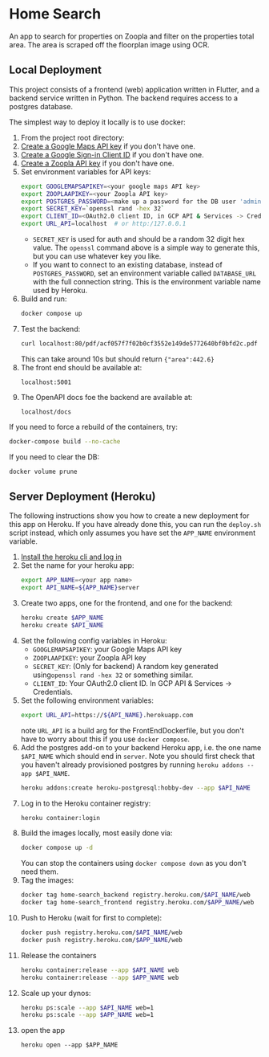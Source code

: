 # Home Search

An app to search for properties on Zoopla and filter on the properties total area. The area is scraped off the floorplan image using OCR.


## Local Deployment

This project consists of a frontend (web) application written in Flutter, and a backend service written in Python. The backend requires access to a postgres database. 

The simplest way to deploy it locally is to use docker:

1. From the project root directory:
1. [Create a Google Maps API key](https://developers.google.com/maps/documentation/javascript/get-api-key) if you don't have one.
1. [Create a Google Sign-in Client ID](https://developers.google.com/identity/sign-in/web/sign-in) if you don't have one.
1. [Create a Zoopla API key](https://developer.zoopla.co.uk/) if you don't have one.
1. Set environment variables for API keys:
   ```bash
   export GOOGLEMAPSAPIKEY=<your google maps API key>
   export ZOOPLAAPIKEY=<your Zoopla API key>
   export POSTGRES_PASSWORD=<make up a password for the DB user 'admin'>
   export SECRET_KEY=`openssl rand -hex 32`
   export CLIENT_ID=<OAuth2.0 client ID, in GCP API & Services -> Credentials>
   export URL_API=localhost  # or http:/127.0.0.1
   ```
   - `SECRET_KEY` is used for auth and should be a random 32 digit hex value. The `openssl` command above is a simple way to generate this, but you can use whatever key you like.
   - If you want to connect to an existing database, instead of `POSTGRES_PASSWORD`, set an environment variable called `DATABASE_URL` with the full connection string. This is the environment variable name used by Heroku.
1. Build and run:
   ```bash
   docker compose up
   ```
1. Test the backend:
   ```bash
   curl localhost:80/pdf/acf057f7f02b0cf3552e149de5772640bf0bfd2c.pdf
   ```
   This can take around 10s but should return `{"area":442.6}`
1. The front end should be available at:
   ```
   localhost:5001
   ```
1. The OpenAPI docs foe the backend are available at:
   ```
   localhost/docs
   ```

If you need to force a rebuild of the containers, try:
 
```bash
docker-compose build --no-cache
```

If you need to clear the DB:
```bash
docker volume prune
```


## Server Deployment (Heroku)
The following instructions show you how to create a new deployment for this app on Heroku. If you have already done this, you can run the `deploy.sh` script instead, which only assumes you have set the `APP_NAME` environment variable.

1. [Install the heroku cli and log in](https://devcenter.heroku.com/articles/heroku-cli)
1. Set the name for your heroku app:
   ```bash
   export APP_NAME=<your app name>
   export API_NAME=${APP_NAME}server
   ```
1. Create two apps, one for the frontend, and one for the backend:
   ```bash
   heroku create $APP_NAME
   heroku create $API_NAME
   ```
1. Set the following config variables in Heroku:
   - `GOOGLEMAPSAPIKEY`: your Google Maps API key
   - `ZOOPLAAPIKEY`: your Zoopla API key
   - `SECRET_KEY`: (Only for backend) A random key generated using`openssl rand -hex 32` or something similar.
   - `CLIENT_ID`: Your OAuth2.0 client ID. In GCP API & Services -> Credentials.
1. Set the following environment variables:
   ```bash
   export URL_API=https://${API_NAME}.herokuapp.com
   ```
   note `URL_API` is a build arg for the FrontEndDockerfile, but you don't have to worry about this if you use `docker compose`.
1. Add the postgres add-on to your backend Heroku app, i.e. the one name `$API_NAME` which should end in `server`. Note you should first check that you haven't already provisioned postgres by running `heroku addons --app $API_NAME`.
   ```bash
   heroku addons:create heroku-postgresql:hobby-dev --app $API_NAME
   ```
1. Log in to the Heroku container registry:
   ```bash
   heroku container:login
   ```
1. Build the images locally, most easily done via: 
   ```bash
   docker compose up -d
   ```
   You can stop the containers using `docker compose down` as you don't need them.
1. Tag the images:
   ```bash
   docker tag home-search_backend registry.heroku.com/$API_NAME/web
   docker tag home-search_frontend registry.heroku.com/$APP_NAME/web
   ```
1. Push to Heroku (wait for first to complete):
   ```bash
   docker push registry.heroku.com/$API_NAME/web
   docker push registry.heroku.com/$APP_NAME/web
   ```
1. Release the containers
   ```bash
   heroku container:release --app $API_NAME web
   heroku container:release --app $APP_NAME web
   ```
1. Scale up your dynos:
   ```bash
   heroku ps:scale --app $API_NAME web=1
   heroku ps:scale --app $APP_NAME web=1
   ```
1. open the app
   ```
   heroku open --app $APP_NAME
   ```
